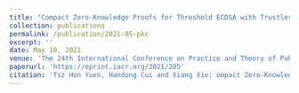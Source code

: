 ```yaml
---
title: "Compact Zero-Knowledge Proofs for Threshold ECDSA with Trustless Setup."
collection: publications
permalink: /publication/2021-05-pkc
excerpt: ''
date: May 10, 2021
venue: 'The 24th International Conference on Practice and Theory of Public-Key Cryptography, (PKC 2021) Virtual Event, May 10-13, 2021'
paperurl: 'https://eprint.iacr.org/2021/205'
citation: 'Tsz Hon Yuen, Handong Cui and Xiang Xie: ompact Zero-Knowledge Proofs for Threshold ECDSA with Trustless Setup. To appear in PKC 2021, LNCS 12710, Springer.'
---
```

